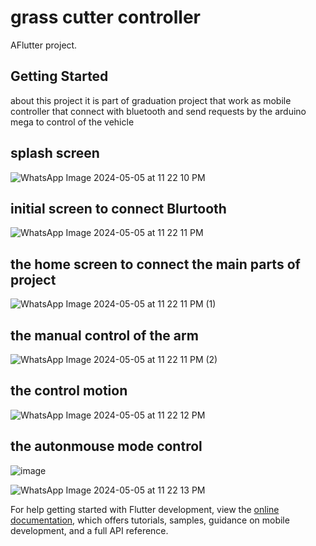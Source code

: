 # grass cutter controller

AFlutter project.

## Getting Started

about this project it is part of graduation project that work as mobile controller that connect with bluetooth and send requests by the arduino mega to control of the vehicle



## splash screen
![WhatsApp Image 2024-05-05 at 11 22 10 PM](https://github.com/MahmoudMadihBedier/grass-cutter-controler/assets/166904135/1638669c-b535-4f60-9dd7-444a1decf10e)

## initial screen to connect Blurtooth 
![WhatsApp Image 2024-05-05 at 11 22 11 PM](https://github.com/MahmoudMadihBedier/grass-cutter-controler/assets/166904135/af8266d0-df07-4807-a4b7-87401e6e072b)

## the home screen to connect the main parts of project
![WhatsApp Image 2024-05-05 at 11 22 11 PM (1)](https://github.com/MahmoudMadihBedier/grass-cutter-controler/assets/166904135/fb6e4e89-1c60-4d08-ab58-14d5afdfdcee)

## the manual control of the arm 
![WhatsApp Image 2024-05-05 at 11 22 11 PM (2)](https://github.com/MahmoudMadihBedier/grass-cutter-controler/assets/166904135/4246b3b2-506f-42b3-a94c-3dd2587a6019)

## the control motion 
![WhatsApp Image 2024-05-05 at 11 22 12 PM](https://github.com/MahmoudMadihBedier/grass-cutter-controler/assets/166904135/3b36b1a7-5abe-40b5-ad84-0a10251d03f6)


## the autonmouse mode control
![image](https://github.com/MahmoudMadihBedier/grass-cutter-controler/assets/166904135/0b8fd51e-a4e9-409e-9783-36a0a945e062)



![WhatsApp Image 2024-05-05 at 11 22 13 PM](https://github.com/MahmoudMadihBedier/grass-cutter-controler/assets/166904135/b28e027c-7d94-4185-8cd6-6e6a0b29af05)


For help getting started with Flutter development, view the
[online documentation](https://docs.flutter.dev/), which offers tutorials,
samples, guidance on mobile development, and a full API reference.
